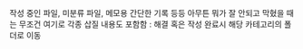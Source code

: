 작성 중인 파일, 미분류 파일, 메모용 간단한 기록 등등
아무튼 뭐가 잘 안되고 막혔을 때는 무조건 여기로
각종 삽질 내용도 포함함 : 해결 혹은 작성 완료시 해당 카테고리의 폴더로 이동